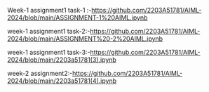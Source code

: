 Week-1 assignment1 task-1 :-https://github.com/2203A51781/AIML-2024/blob/main/ASSIGNMENT-1%20AIML.ipynb

week-1 assignment1 task-2:-https://github.com/2203A51781/AIML-2024/blob/main/ASSIGNMENT%20-2%20AIML.ipynb


week-1 assignment1 task-3:-https://github.com/2203A51781/AIML-2024/blob/main/2203a51781(3).ipynb


week-2 assignment2:-https://github.com/2203A51781/AIML-2024/blob/main/2203a51781(4).ipynb





